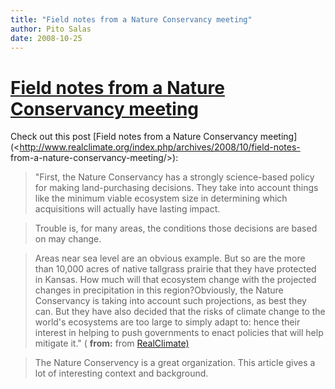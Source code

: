 ```yaml
---
title: "Field notes from a Nature Conservancy meeting"
author: Pito Salas
date: 2008-10-25
---
```

# [Field notes from a Nature Conservancy meeting](None)




Check out this post [Field notes from a Nature Conservancy
meeting](<http://www.realclimate.org/index.php/archives/2008/10/field-notes-
from-a-nature-conservancy-meeting/>):

> "First, the Nature Conservancy has a strongly science-based policy for
> making land-purchasing decisions. They take into account things like the
> minimum viable ecosystem size in determining which acquisitions will
> actually have lasting impact.

> Trouble is, for many areas, the conditions those decisions are based on may
> change.

> Areas near sea level are an obvious example. But so are the more than 10,000
> acres of native tallgrass prairie that they have protected in Kansas. How
> much will that ecosystem change with the projected changes in precipitation
> in this region?Obviously, the Nature Conservancy is taking into account such
> projections, as best they can. But they have also decided that the risks of
> climate change to the world's ecosystems are too large to simply adapt to:
> hence their interest in helping to push governments to enact policies that
> will help mitigate it." ( **from:** from
> [RealClimate)](<http://www.realclimate.org/index.php/feed/>)

> The Nature Conservency is a great organization. This article gives a lot of
> interesting context and background.


